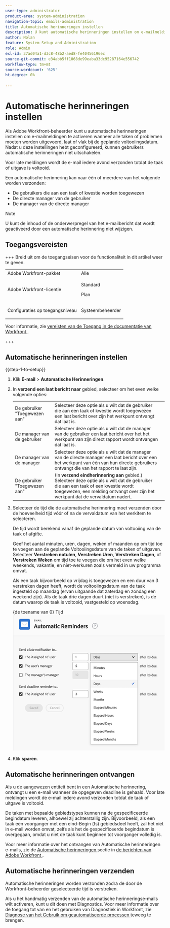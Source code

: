 ```yaml
---
user-type: administrator
product-area: system-administration
navigation-topic: emails-administration
title: Automatische herinneringen instellen
description: U kunt automatische herinneringen instellen om e-mailmeldingen te activeren wanneer alle taken of problemen opeisbaar zijn, te laat of bijna op de geplande voltooiingsdatum.
author: Nolan
feature: System Setup and Administration
role: Admin
exl-id: 37ad04a1-d3c8-48b2-aed8-fe40456196ec
source-git-commit: e34abb5ff1068de99eaba33dc95287164e556742
workflow-type: tm+mt
source-wordcount: '625'
ht-degree: 0%

---
```


# Automatische herinneringen instellen

<!--DON'T DELETE, DRAFT OR HIDE THIS ARTICLE. IT IS LINKED TO THE PRODUCT, THROUGH THE CONTEXT SENSITIVE HELP LINKS.-->

Als Adobe Workfront-beheerder kunt u automatische herinneringen instellen om e-mailmeldingen te activeren wanneer alle taken of problemen moeten worden uitgevoerd, laat of vlak bij de geplande voltooiingsdatum. Nadat u deze instellingen hebt geconfigureerd, kunnen gebruikers automatische herinneringen niet uitschakelen.

Voor late meldingen wordt de e-mail iedere avond verzonden totdat de taak of uitgave is voltooid.

Een automatische herinnering kan naar één of meerdere van het volgende worden verzonden:

* De gebruikers die aan een taak of kwestie worden toegewezen
* De directe manager van de gebruiker
* De manager van de directe manager

>[!NOTE]
>
>U kunt de inhoud of de onderwerpregel van het e-mailbericht dat wordt geactiveerd door een automatische herinnering niet wijzigen.

## Toegangsvereisten

+++ Breid uit om de toegangseisen voor de functionaliteit in dit artikel weer te geven.

<table style="table-layout:auto"> 
 <col> 
 <col> 
 <tbody> 
  <tr> 
   <td role="rowheader">Adobe Workfront-pakket</td> 
   <td>Alle</td> 
  </tr> 
  <tr> 
   <td role="rowheader">Adobe Workfront-licentie</td> 
   <td>
   <p>Standard</p>
   <p>Plan</p></td> 
  </tr> 
  <tr> 
   <td role="rowheader">Configuraties op toegangsniveau</td> 
   <td> <p>Systeembeheerder</p> </td> 
  </tr> 
 </tbody> 
</table>

Voor informatie, zie [ vereisten van de Toegang in de documentatie van Workfront ](/help/quicksilver/administration-and-setup/add-users/access-levels-and-object-permissions/access-level-requirements-in-documentation.md).

+++

## Automatische herinneringen instellen

{{step-1-to-setup}}

1. Klik **E-mail** > **Automatische Herinneringen**.

1. In **verzend een laat bericht naar** gebied, selecteer om het even welke volgende opties:

   <table>
    <tr>
        <td>De gebruiker "Toegewezen aan"</td>
        <td>Selecteer deze optie als u wilt dat de gebruiker die aan een taak of kwestie wordt toegewezen een laat bericht over zijn het werkpunt ontvangt dat laat is.</td>
        <td></td>
    </tr>
    <tr>
        <td>De manager van de gebruiker</td>
        <td>Selecteer deze optie als u wilt dat de manager van de gebruiker een laat bericht over het het werkpunt van zijn direct rapport wordt ontvangen dat laat is.</td>
        <td></td>
    </tr>
    <tr>
        <td>De manager van de manager</td>
        <td>Selecteer deze optie als u wilt dat de manager van de directe manager een laat bericht over een het werkpunt van één van hun directe gebruikers ontvangt die van het rapport te laat zijn.</td>
        <td></td>
    </tr>
    <tr>
        <td>De gebruiker "Toegewezen aan"</td>
        <td>(In <b> verzend eindherinnering aan </b> gebied.) Selecteer deze optie als u wilt dat de gebruiker die aan een taak of een kwestie wordt toegewezen, een melding ontvangt over zijn het werkpunt dat de vervaldatum nadert.</td>
        <td></td>
    </tr>
   </table>

1. Selecteer de tijd die de automatische herinnering moet verzenden door de hoeveelheid tijd vóór of na de vervaldatum van het werkitem te selecteren.

   De tijd wordt berekend vanaf de geplande datum van voltooiing van de taak of afgifte.

   Geef het aantal minuten, uren, dagen, weken of maanden op om tijd toe te voegen aan de geplande Voltooiingsdatum van de taken of uitgaven. Selecteer **Verstreken notulen**, **Verstreken Uren**, **Verstreken Dagen**, of **Verstreken Weken** om tijd toe te voegen die om het even welke weekends, vakantie, en niet-werkuren zoals vermeld in uw programma omvat.

   Als een taak bijvoorbeeld op vrijdag is toegewezen en een duur van 3 verstreken dagen heeft, wordt de voltooiingsdatum van de taak ingesteld op maandag (ervan uitgaande dat zaterdag en zondag een weekend zijn). Als de taak drie dagen duurt (niet is verstreken), is de datum waarop de taak is voltooid, vastgesteld op woensdag.

   {de toename van 0} Tijd ![](assets/time-increments-for-automatic-reminder.png)

1. Klik **sparen**.

## Automatische herinneringen ontvangen

Als u de aangewezen entiteit bent in een Automatische herinnering, ontvangt u een e-mail wanneer de opgegeven deadline is gehaald. Voor late meldingen wordt de e-mail iedere avond verzonden totdat de taak of uitgave is voltooid.

De taken met bepaalde gebiedstypes kunnen na de gespecificeerde begindatum leveren, alhoewel zij achterstallig zijn. Bijvoorbeeld, als een taak een voorganger met een eind-Begin (fs) gebiedsdeel heeft, zal het niet in e-mail worden omvat, zelfs als het de gespecificeerde begindatum is overgegaan, omdat u niet de taak kunt beginnen tot voorganger volledig is.

Voor meer informatie over het ontvangen van Automatische herinneringen e-mails, zie de [ Automatische herinneringen ](../../../workfront-basics/using-notifications/wf-notifications.md#automatic-reminders) sectie in [ de berichten van Adobe Workfront ](../../../workfront-basics/using-notifications/wf-notifications.md).

## Automatische herinneringen verzenden

Automatische herinneringen worden verzonden zodra de door de Workfront-beheerder geselecteerde tijd is verstreken.

Als u het handmatig verzenden van de automatische herinneringse-mails wilt activeren, kunt u dit doen met Diagnostics. Voor meer informatie over de toegang tot van en het gebruiken van Diagnostiek in Workfront, zie [ Diagnose van het Gebruik om geautomatiseerde processen ](../../../administration-and-setup/manage-workfront/run-diagnostics/use-diagnostics-to-trigger-automated-processes.md) teweeg te brengen.
